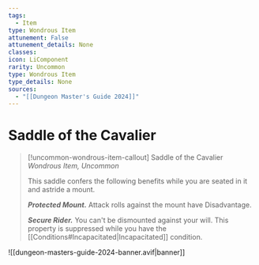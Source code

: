 ```yaml
---
tags:
  - Item
type: Wondrous Item
attunement: False
attunement_details: None
classes:
icon: LiComponent
rarity: Uncommon
type: Wondrous Item
type_details: None
sources: 
  - "[[Dungeon Master's Guide 2024]]"
---
```

# Saddle of the Cavalier
>[!uncommon-wondrous-item-callout] Saddle of the Cavalier
>_Wondrous Item, Uncommon_
>
>This saddle confers the following benefits while you are seated in it and astride a mount.
>
>**_Protected Mount._** Attack rolls against the mount have Disadvantage.
>
>**_Secure Rider._** You can't be dismounted against your will. This property is suppressed while you have the [[Conditions#Incapacitated\|Incapacitated]] condition.
>


![[dungeon-masters-guide-2024-banner.avif|banner]]